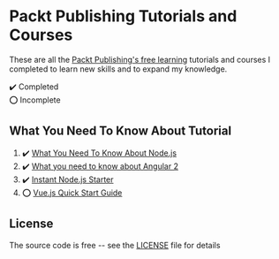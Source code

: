 # Packt Publishing Tutorials and Courses

These are all the [Packt Publishing's free learning](https://www.packtpub.com/free-learning) tutorials and courses I completed to learn new skills and to expand my knowledge.

:heavy_check_mark: Completed  
:o: Incomplete

## What You Need To Know About Tutorial

1. :heavy_check_mark: [What You Need To Know About Node.js](what-you-need-to-know-about-nodejs)
2. :heavy_check_mark: [What you need to know about Angular 2](what-you-need-to-know-about-angular-2)
3. :heavy_check_mark: [Instant Node.js Starter](instant-nodejs-starter)
4. :o: [Vue.js Quick Start Guide](vuejs-quick-start-guide)

## License

The source code is free -- see the [LICENSE](LICENSE) file for details
